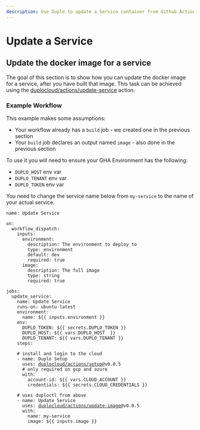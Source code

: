 ```yaml
---
description: Use Duplo to update a Service container from Github Actions
---
```


# Update a Service

## Update the docker image for a service

The goal of this section is to show how you can update the docker image for a service, after you have built that image. This task can be achieved using the [duplocloud/actions/update-service](https://github.com/duplocloud/actions/tree/main/update-service) action.&#x20;

### Example Workflow

This example makes some assumptions:

* Your workflow already has a `build` job - we created one in the previous section
* Your `build` job declares an output named `image` - also done in the previous section

To use it you will need to ensure your GHA Environment has the following:

* `DUPLO_HOST` env var
* `DUPLO_TENANT` env var
* `DUPLO_TOKEN` env var

You need to change the service name below from `my-service` to the name of your actual service.&#x20;

<pre class="language-yaml"><code class="lang-yaml">name: Update Service

on: 
  workflow_dispatch:
    inputs:
      environment:
        description: The environment to deploy to
        type: environment
        default: dev
        required: true
      image:
        description: The full image
        type: string
        required: true

jobs:
  update_service:
    name: Update Service
    runs-on: ubuntu-latest
    environment: 
      name: ${{ inputs.environment }}
    env:
      DUPLO_TOKEN: ${{ secrets.DUPLO_TOKEN }}
      DUPLO_HOST: ${{ vars.DUPLO_HOST  }}
      DUPLO_TENANT: ${{ vars.DUPLO_TENANT }}
    steps: 
    
    # install and login to the cloud
    - name: Duplo Setup
      uses: <a data-footnote-ref href="#user-content-fn-1">duplocloud/actions/setup@</a>v0.0.5
      # only required on gcp and azure
      with:
        account-id: ${{ vars.CLOUD_ACCOUNT }}
        credentials: ${{ secrets.CLOUD_CREDENTIALS }}

    # uses duploctl from above
    - name: Update Service
      uses: <a data-footnote-ref href="#user-content-fn-2">duplocloud/actions/update-image@</a>v0.0.5
      with:
        name: my-service
        image: ${{ inputs.image }}
</code></pre>

[^1]: [https://github.com/duplocloud/actions/tree/main/setup](https://github.com/duplocloud/actions/tree/main/setup)

[^2]: [https://github.com/duplocloud/actions/tree/main/update-image](https://github.com/duplocloud/actions/tree/main/update-image)
